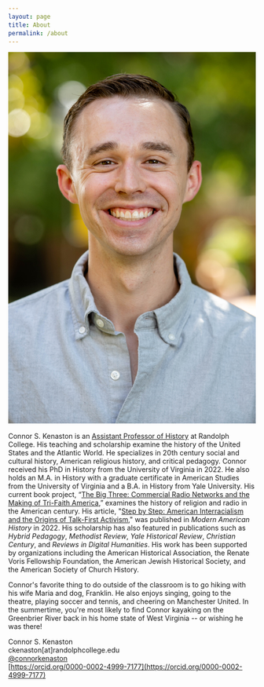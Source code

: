 ```yaml
---
layout: page
title: About
permalink: /about
---
```



<img class="thumbnail" src="Images/KENASTON-HEADSHOT-FALL-2022.jpg" alt="This is a photograph of Connor S. Kenaston, a historian of U.S. history. Kenaston is smiling and wearing a grey button-down shirt. The green trees behind Kenaston are blurred.">

Connor S. Kenaston is an [Assistant Professor of History](https://www.randolphcollege.edu/news/2022/09/21207/) at Randolph College. His teaching and scholarship examine the history of the United States and the Atlantic World. He specializes in 20th century social and cultural history, American religious history, and critical pedagogy. Connor received his PhD in History from the University of Virginia in 2022. He also holds an M.A. in History with a graduate certificate in American Studies from the University of Virginia and a B.A. in History from Yale University. His current book project, “[The Big Three: Commercial Radio Networks and the Making of Tri-Faith America](projects.html),” examines the history of religion and radio in the American century. His article, "[Step by Step: American Interracialism and the Origins of Talk-First Activism](https://doi.org/10.1017/mah.2022.2)," was published in _Modern American History_ in 2022. His scholarship has also featured in publications such as _Hybrid Pedagogy_, _Methodist Review_, _Yale Historical Review_, _Christian Century_, and _Reviews in Digital Humanities_. His work has been supported by organizations including the American Historical Association, the Renate Voris Fellowship Foundation, the American Jewish Historical Society, and the American Society of Church History.

Connor's favorite thing to do outside of the classroom is to go hiking with his wife Maria and dog, Franklin. He also enjoys singing, going to the theatre, playing soccer and tennis, and cheering on Manchester United. In the summertime, you're most likely to find Connor kayaking on the Greenbrier River back in his home state of West Virginia -- or wishing he was there!

Connor S. Kenaston  
ckenaston[at]randolphcollege.edu  
[@connorkenaston](https://twitter.com/ConnorKenaston)  
[https://orcid.org/0000-0002-4999-7177](https://orcid.org/0000-0002-4999-7177)
